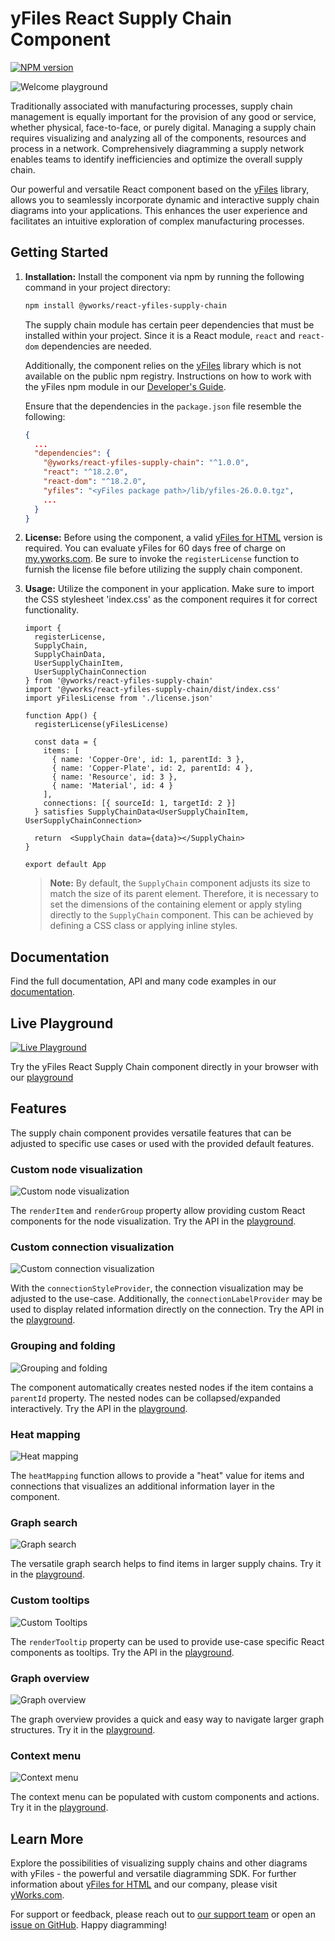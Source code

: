# yFiles React Supply Chain Component

[![NPM version](https://img.shields.io/npm/v/@yworks/react-yfiles-supply-chain?style=flat)](https://www.npmjs.org/package/@yworks/react-yfiles-supply-chain)

![Welcome playground](https://raw.githubusercontent.com/yWorks/react-yfiles-supply-chain/main/assets/react-supply-chain-hero.png)

Traditionally associated with manufacturing processes, supply chain management is equally important for the provision
of any good or service, whether physical, face-to-face, or purely digital. Managing a supply chain requires visualizing
and analyzing all of the components, resources and process in a network. Comprehensively diagramming a supply network
enables teams to identify inefficiencies and optimize the overall supply chain.

Our powerful and versatile React component based on the [yFiles](https://www.yworks.com/yfiles-overview) library, allows
you to seamlessly incorporate dynamic and interactive supply chain diagrams into your applications. This enhances the
user experience and facilitates an intuitive exploration of complex manufacturing processes.

## Getting Started

1. **Installation:**
   Install the component via npm by running the following command in your project directory:
   ```bash
   npm install @yworks/react-yfiles-supply-chain
   ```

   The supply chain module has certain peer dependencies that must be installed within your project. Since it is a React
   module, `react` and `react-dom` dependencies are needed.

   Additionally, the component relies on the [yFiles](https://www.yworks.com/yfiles-overview) library which is not
   available on the public npm registry. Instructions on how to work with the yFiles npm module in
   our [Developer's Guide](https://docs.yworks.com/yfileshtml/#/dguide/yfiles_npm_module).

   Ensure that the dependencies in the `package.json` file resemble the following:
   ```json
   {
     ...
     "dependencies": {
       "@yworks/react-yfiles-supply-chain": "^1.0.0",
       "react": "^18.2.0",
       "react-dom": "^18.2.0",
       "yfiles": "<yFiles package path>/lib/yfiles-26.0.0.tgz",
       ...
     }
   }
   ```

2. **License:**
   Before using the component, a valid [yFiles for HTML](https://www.yworks.com/products/yfiles-for-html) version is
   required. You can evaluate yFiles for 60 days free of charge
   on [my.yworks.com](https://my.yworks.com/signup?product=YFILES_HTML_EVAL).
   Be sure to invoke the `registerLicense` function to furnish the license file before utilizing the supply chain
   component.

3. **Usage:**
   Utilize the component in your application.
   Make sure to import the CSS stylesheet 'index.css' as the component requires it for correct functionality.

   ```tsx
   import {
     registerLicense,
     SupplyChain,
     SupplyChainData,
     UserSupplyChainItem,
     UserSupplyChainConnection
   } from '@yworks/react-yfiles-supply-chain'
   import '@yworks/react-yfiles-supply-chain/dist/index.css' 
   import yFilesLicense from './license.json'
   
   function App() {
     registerLicense(yFilesLicense)
      
     const data = {
       items: [
         { name: 'Copper-Ore', id: 1, parentId: 3 },
         { name: 'Copper-Plate', id: 2, parentId: 4 },
         { name: 'Resource', id: 3 },
         { name: 'Material', id: 4 }
       ],
       connections: [{ sourceId: 1, targetId: 2 }]
     } satisfies SupplyChainData<UserSupplyChainItem, UserSupplyChainConnection>
     
     return  <SupplyChain data={data}></SupplyChain>
   }

   export default App
   ```

   > **Note:** By default, the `SupplyChain` component adjusts its size to match the size of its parent element.
   Therefore, it is necessary to set the dimensions of the containing element or apply styling directly to
   the `SupplyChain` component. This can be achieved by defining a CSS class or applying inline styles.

## Documentation

Find the full documentation, API and many code examples in our [documentation](https://docs.yworks.com/react-yfiles-supply-chain).

## Live Playground

[![Live Playground](https://raw.githubusercontent.com/yWorks/react-yfiles-supply-chain/main/assets/welcome-playground.png)](https://docs.yworks.com/react-yfiles-supply-chain/introduction/welcome)

Try the yFiles React Supply Chain component directly in your browser with our [playground](https://docs.yworks.com/react-yfiles-supply-chain/introduction/welcome)

## Features

The supply chain component provides versatile features that can be adjusted to specific use cases or used with the
provided default features.

### Custom node visualization

![Custom node visualization](https://raw.githubusercontent.com/yWorks/react-yfiles-supply-chain/main/assets/custom-node-visualization.png)

The `renderItem` and `renderGroup` property allow providing custom React components for the node visualization. Try the
API in the [playground](https://docs.yworks.com/react-yfiles-supply-chain/features/custom-items).

### Custom connection visualization

![Custom connection visualization](https://raw.githubusercontent.com/yWorks/react-yfiles-supply-chain/main/assets/custom-connection-visualization.png)

With the `connectionStyleProvider`, the connection visualization may be adjusted to the use-case. Additionally, the
`connectionLabelProvider` may be used to display related information directly on the connection. Try the API in
the [playground](https://docs.yworks.com/react-yfiles-supply-chain/features/custom-connections).

### Grouping and folding

![Grouping and folding](https://raw.githubusercontent.com/yWorks/react-yfiles-supply-chain/main/assets/grouping-and-folding.png)

The component automatically creates nested nodes if the item contains a `parentId` property. The nested nodes can be
collapsed/expanded interactively. Try the API in
the [playground](https://docs.yworks.com/react-yfiles-supply-chain/features/hook-supplychainprovider).

### Heat mapping

![Heat mapping](https://raw.githubusercontent.com/yWorks/react-yfiles-supply-chain/main/assets/heat-mapping.png)

The `heatMapping` function allows to provide a "heat" value for items and connections that visualizes an additional
information layer in the component.

### Graph search

![Graph search](https://raw.githubusercontent.com/yWorks/react-yfiles-supply-chain/main/assets/graph-search.png)

The versatile graph search helps to find items in larger supply chains. Try it in
the [playground](https://docs.yworks.com/react-yfiles-supply-chain/features/search).

### Custom tooltips 

![Custom Tooltips](https://raw.githubusercontent.com/yWorks/react-yfiles-supply-chain/main/assets/custom-tooltips.png)

The `renderTooltip` property can be used to provide use-case specific React components as tooltips. Try the API in
the [playground](https://docs.yworks.com/react-yfiles-supply-chain/features/tooltips).

### Graph overview

![Graph overview](https://raw.githubusercontent.com/yWorks/react-yfiles-supply-chain/main/assets/graph-overview.png)

The graph overview provides a quick and easy way to navigate larger graph structures. Try it in
the [playground](https://docs.yworks.com/react-yfiles-supply-chain/features/built-in-components).

### Context menu

![Context menu](https://raw.githubusercontent.com/yWorks/react-yfiles-supply-chain/main/assets/context-menu.png)

The context menu can be populated with custom components and actions. Try it in
the [playground](https://docs.yworks.com/react-yfiles-supply-chain/features/context-menu).

## Learn More

Explore the possibilities of visualizing supply chains and other diagrams with yFiles - the powerful and versatile
diagramming SDK. For
further information about [yFiles for HTML](https://www.yworks.com/yfiles-overview) and our company, please
visit [yWorks.com](https://www.yworks.com).

For support or feedback, please reach out to [our support team](https://www.yworks.com/contact) or open
an [issue on GitHub](https://github.com/yWorks/react-yfiles-supply-chain/issues). Happy diagramming!
